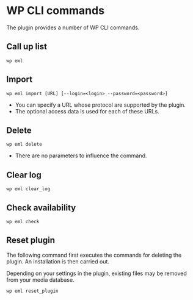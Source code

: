 # WP CLI commands

The plugin provides a number of WP CLI commands.

## Call up list

`wp eml`

## Import

`wp eml import [URL] [--login=<login> --password=<password>]`

* You can specify a URL whose protocol are supported by the plugin.
* The optional access data is used for each of these URLs.

## Delete

`wp eml delete`

* There are no parameters to influence the command.

## Clear log

`wp eml clear_log`

## Check availability

`wp eml check`

## Reset plugin

The following command first executes the commands for deleting the plugin. An installation is then carried out.

Depending on your settings in the plugin, existing files may be removed from your media database.

`wp eml reset_plugin`
